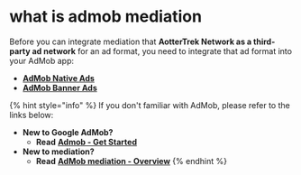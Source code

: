 # what is admob mediation



Before you can integrate mediation that **AotterTrek Network as a third-party ad network** for an ad format, you need to integrate that ad format into your AdMob app:

* **​**[**AdMob Native Ads**](https://developers.google.com/admob/ios/native/start)**​**
* **​**[**AdMob Banner Ads**](https://developers.google.com/admob/ios/banner)**​**

{% hint style="info" %}
If you don't familiar with AdMob, please refer to the links below:

* **New to Google AdMob?**&#x20;
  * **Read** [**Admob - Get Started**](https://developers.google.com/admob/ios/quick-start)**​**
* **New to mediation?**&#x20;
  * **Read** [**AdMob mediation - Overview**](https://developers.google.com/admob/ios/mediate)**​**
{% endhint %}
